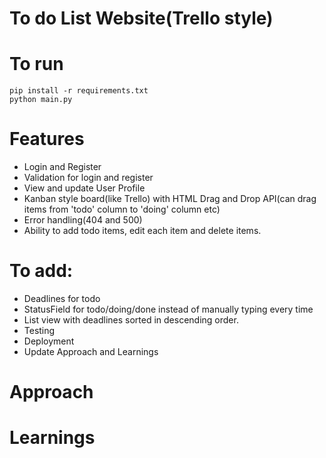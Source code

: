 # To do List Website(Trello style)

# To run
```
pip install -r requirements.txt
python main.py
```

# Features
- Login and Register
- Validation for login and register
- View and update User Profile
- Kanban style board(like Trello) with HTML Drag and Drop API(can drag items from 'todo' column to 'doing' column etc)
- Error handling(404 and 500)
- Ability to add todo items, edit each item and delete items.


# To add:
- Deadlines for todo
- StatusField for todo/doing/done instead of manually typing every time
- List view with deadlines sorted in descending order.
- Testing
- Deployment
- Update Approach and Learnings

# Approach

# Learnings
